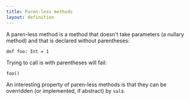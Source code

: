 ```yaml
---
title: Paren-less methods
layout: definition
---
```


A paren-less method is a method that doesn't take parameters (a nullary method) and that is declared without parentheses:

```tut:silent
def foo: Int = 1
```

Trying to call is with parentheses will fail:

```tut:fail:book
foo()
```

An interesting property of paren-less methods is that they can be overridden (or implemented, if abstract) by `val`s.
